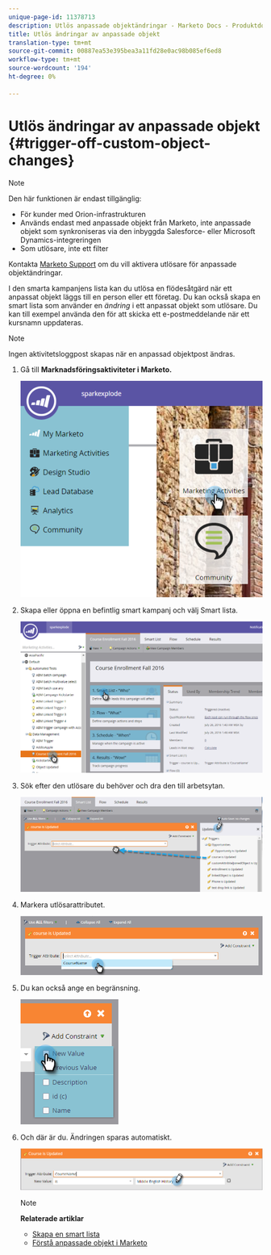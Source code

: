 ```yaml
---
unique-page-id: 11378713
description: Utlös anpassade objektändringar - Marketo Docs - Produktdokumentation
title: Utlös ändringar av anpassade objekt
translation-type: tm+mt
source-git-commit: 00887ea53e395bea3a11fd28e0ac98b085ef6ed8
workflow-type: tm+mt
source-wordcount: '194'
ht-degree: 0%

---
```



# Utlös ändringar av anpassade objekt {#trigger-off-custom-object-changes}

>[!NOTE]
>
>Den här funktionen är endast tillgänglig:
>
>* För kunder med Orion-infrastrukturen
>* Används endast med anpassade objekt från Marketo, inte anpassade objekt som synkroniseras via den inbyggda Salesforce- eller Microsoft Dynamics-integreringen
>* Som utlösare, inte ett filter

>
>
Kontakta [Marketo Support](http://support.marketo.com) om du vill aktivera utlösare för anpassade objektändringar.

I den smarta kampanjens lista kan du utlösa en flödesåtgärd när ett anpassat objekt läggs till en person eller ett företag. Du kan också skapa en smart lista som använder en *ändring* i ett anpassat objekt som utlösare. Du kan till exempel använda den för att skicka ett e-postmeddelande när ett kursnamn uppdateras.

>[!NOTE]
>
>Ingen aktivitetsloggpost skapas när en anpassad objektpost ändras.

1. Gå till **Marknadsföringsaktiviteter i Marketo.**

   ![](assets/image2016-7-25-15-3a49-3a52.png)

1. Skapa eller öppna en befintlig smart kampanj och välj Smart lista.

   ![](assets/image2016-7-25-16-3a9-3a19.png)

1. Sök efter den utlösare du behöver och dra den till arbetsytan.

   ![](assets/image2016-7-25-16-3a16-3a43.png)

1. Markera utlösarattributet.

   ![](assets/image2016-7-25-16-3a21-3a42.png)

1. Du kan också ange en begränsning.

   ![](assets/image2016-9-6-14-3a25-3a22.png)

1. Och där är du. Ändringen sparas automatiskt.

   ![](assets/image2016-9-6-14-3a25-3a54.png)

   >[!NOTE]
   >
   >**Relaterade artiklar**
   >
   >    
   >    
   >    * [Skapa en smart lista](../../../product-docs/core-marketo-concepts/smart-lists-and-static-lists/creating-a-smart-list/create-a-smart-list.md)
   >    * [Förstå anpassade objekt i Marketo](understanding-marketo-custom-objects.md)


